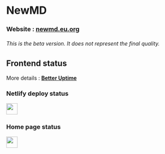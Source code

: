 <h1>NewMD</h1>
<h3>Website : <a href="https://newmd.eu.org" target="_blank" title="NewMD">newmd.eu.org</a></h3>
<h6><em>This is the beta version. It does not represent the final quality.</em></h6>

## Frontend status

More details : [**Better Uptime**](https://status.newmd.eu.org)

### Netlify deploy status

<a href="https://app.netlify.com/sites/newmd/deploys" target="_blank" title="Netlify Status">
  <img height="30px" src="https://api.netlify.com/api/v1/badges/dec77407-0f75-4f3d-9cd5-d4a85b902df1/deploy-status">
</a>

### Home page status

<a href="https://betteruptime.com/?utm_source=status_badge" target="_blank" title="Betteruptime Status">
  <img height="30px" src="https://betteruptime.com/status-badges/v1/monitor/k1y7.svg">
</a>
